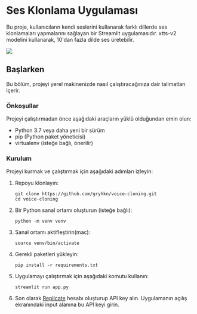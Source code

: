 # Ses Klonlama Uygulaması

Bu proje, kullanıcıların kendi seslerini kullanarak farklı dillerde ses klonlamaları yapmalarını sağlayan bir Streamlit uygulamasıdır. xtts-v2 modelini kullanarak, 10'dan fazla dilde ses üretebilir.

![](https://github.com/gryhkn/voice-cloning/blob/master/ss1.png?raw=true)

## Başlarken

Bu bölüm, projeyi yerel makinenizde nasıl çalıştıracağınıza dair talimatları içerir.

### Önkoşullar

Projeyi çalıştırmadan önce aşağıdaki araçların yüklü olduğundan emin olun:

- Python 3.7 veya daha yeni bir sürüm
- pip (Python paket yöneticisi)
- virtualenv (isteğe bağlı, önerilir)

### Kurulum

Projeyi kurmak ve çalıştırmak için aşağıdaki adımları izleyin:

1. Repoyu klonlayın:

    ```
    git clone https://github.com/gryhkn/voice-cloning.git
    cd voice-cloning
    ```

2. Bir Python sanal ortamı oluşturun (isteğe bağlı):

    ```
    python -m venv venv
    ```

3. Sanal ortamı aktifleştirin(mac):

    ```
    source venv/bin/activate
    ```

4. Gerekli paketleri yükleyin:

    ```
   pip install -r requirements.txt
   ```
5. Uygulamayı çalıştırmak için aşağıdaki komutu kullanın:

    ```
   streamlit run app.py
   ```
   
6. Son olarak [Replicate](https://replicate.com/account/api-tokens) hesabı oluşturup API key alın.
Uygulamanın açılış ekranındaki input alanına bu API keyi girin.